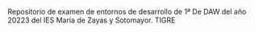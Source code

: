 Repositorio de examen de entornos de desarrollo de 1ª De DAW del año 20223 del IES María de Zayas y Sotomayor.
TIGRE
